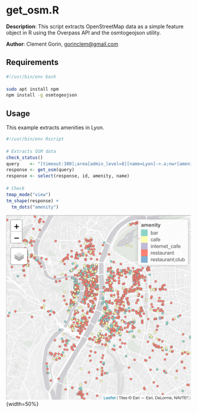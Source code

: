 # get_osm.R

**Description**: This script extracts OpenStreetMap data as a simple feature object in R using the Overpass API and the osmtogeojson utility.

**Author**: Clement Gorin, gorinclem@gmail.com

## Requirements

```bash
#!/usr/bin/env bash

sudo apt install npm
npm install -g osmtogeojson
```

## Usage

This example extracts amenities in Lyon.

```r
#!/usr/bin/env Rscript

# Extracts OSM data
check_status()
query    <- "[timeout:300];area[admin_level=8][name=Lyon]->.a;nwr[amenity~\'cafe|bar|restaurant\'](area.a);out center;"
response <- get_osm(query)
response <- select(response, id, amenity, name)

# Check
tmap_mode("view")
tm_shape(response) +
  tm_dots("amenity") 
```

![Image of Yaktocat](example.jpeg){width=50%}